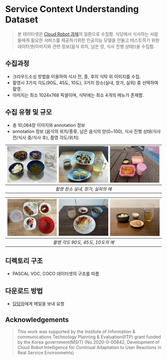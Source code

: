 # Service Context Understanding Dataset
> 본 데이터셋은 [Cloud Robot 과제](https://aai4r.github.io)의 일환으로 수집함.
> 식당에서 식사하는 사람들에게 필요한 서비스를 제공하기위한 인공지능 모델을 만들고 테스트하기 위한 데이터셋(이미지와 관련 정보(음식 위치, 남은 양, 식사 진행 상태))을 수집함.

## 수집과정
* 크라우드소싱 방법을 이용하여 식사 전, 중, 후의 식탁 위 이미지를 수집.
* 촬영시 3가지 각도(90도, 45도, 10도), 3가지 장소(실내, 창가, 실외) 중 선택하여 촬영.
* 이미지는 최소 1024x768 픽셀이며, 식탁에는 최소 4개의 메뉴가 존재함.

## 수집 유형 및 규모
* 총 10,064장 이미지와 annotation 정보
* annotation 정보 (음식의 위치/종류, 남은 음식의 양(0~100), 식사 진행 상태(식사 전/식사 중/식사 후), 촬영 각도/위치)

| ![](images/images1.PNG) |
|:--:|
| *촬영 장소 실내, 창가, 실외의 예* |

| ![](images/images2.PNG) |
|:--:|
| *촬영 각도 90도, 45도, 10도의 예* |

## 디렉토리 구조
* PASCAL VOC, COCO 데이터셋의 구조를 따름

## 다운로드 방법
* [담당자](yochin@etri.re.kr)에게 메일을 보내 요청

## Acknowledgements
> This work was supported by the Institute of Information & communications Technology Planning & Evaluation(IITP) grant funded by the Korea government(MSIT) (No.2020-0-00842, Development of Cloud Robot Intelligence for Continual Adaptation to User Reactions in Real Service Environments)
